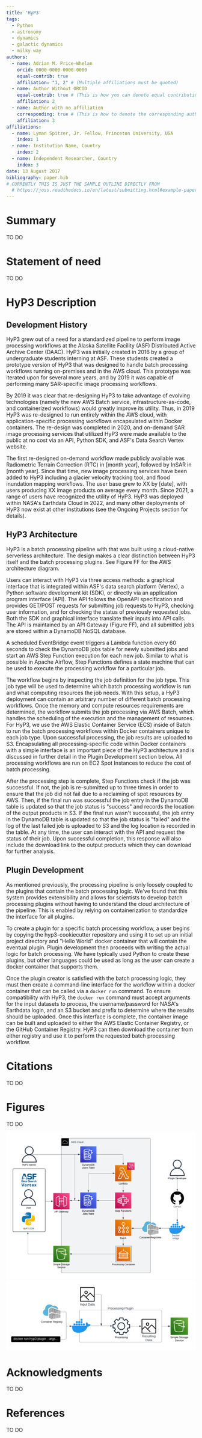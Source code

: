 ```yaml
---
title: 'HyP3'
tags:
  - Python
  - astronomy
  - dynamics
  - galactic dynamics
  - milky way
authors:
  - name: Adrian M. Price-Whelan
    orcid: 0000-0000-0000-0000
    equal-contrib: true
    affiliation: "1, 2" # (Multiple affiliations must be quoted)
  - name: Author Without ORCID
    equal-contrib: true # (This is how you can denote equal contributions between multiple authors)
    affiliation: 2
  - name: Author with no affiliation
    corresponding: true # (This is how to denote the corresponding author)
    affiliation: 3
affiliations:
  - name: Lyman Spitzer, Jr. Fellow, Princeton University, USA
    index: 1
  - name: Institution Name, Country
    index: 2
  - name: Independent Researcher, Country
    index: 3
date: 13 August 2017
bibliography: paper.bib
# CURRENTLY THIS IS JUST THE SAMPLE OUTLINE DIRECTLY FROM
  # https://joss.readthedocs.io/en/latest/submitting.html#example-paper-and-bibliography
---
```


# Summary

TO DO

# Statement of need

TO DO

# HyP3 Description

## Development History
HyP3 grew out of a need for a standardized pipeline to perform image processing workflows at the Alaska Satellite Facility (ASF) Distributed Active Archive Center (DAAC). HyP3 was initially created in 2016 by a group of undergraduate students interning at ASF. These students created a prototype version of HyP3 that was designed to handle batch processing workflows running on-premises and in the AWS cloud. This prototype was iterated upon for several more years, and by 2019 it was capable of performing many SAR-specific image processing workflows.

By 2019 it was clear that re-designing HyP3 to take advantage of evolving technologies (namely the new AWS Batch service, infrastructure-as-code, and containerized workflows) would greatly improve its utility. Thus, in 2019 HyP3 was re-designed to run entirely within the AWS cloud, with application-specific processing workflows encapsulated within Docker containers. The re-design was completed in 2020, and on-demand SAR image processing services that utilized HyP3 were made available to the public at no cost via an API, Python SDK, and ASF's Data Search Vertex website.

The first re-designed on-demand workflow made publicly available was Radiometric Terrain Correction (RTC) in [month year], followed by InSAR in [month year]. Since that time, new image processing services have been added to HyP3 including a glacier velocity tracking tool, and flood inundation mapping workflows. The user base grew to XX by [date], with users producing XX image products on average every month. Since 2021, a range of users have recognized the utility of HyP3. HyP3 was deployed within NASA's Earthdata Cloud in 2022, and many other deployments of HyP3 now exist at other institutions (see the Ongoing Projects section for details).

## HyP3 Architecture
HyP3 is a batch processing pipeline with that was built using a cloud-native serverless architecture. The design makes a clear distinction between HyP3 itself and the batch processing plugins. See Figure FF for the AWS architecture diagram.

Users can interact with HyP3 via three access methods: a graphical interface that is integrated within ASF's data search platform (Vertex), a Python software development kit (SDK), or directly via an application program interface (API). The API follows the OpenAPI specification and provides GET/POST requests for submitting job requests to HyP3, checking user information, and for checking the status of previously requested jobs. Both the SDK and graphical interface translate their inputs into API calls. The API is maintained by an API Gateway (Figure FF), and all submitted jobs are stored within a DynamoDB NoSQL database.

A scheduled EventBridge event triggers a Lambda function every 60 seconds to check the DynamoDB jobs table for newly submitted jobs and start an AWS Step Function execution for each new job. Similar to what is possible in Apache Airflow, Step Functions defines a state machine that can be used to execute the processing workflow for a particular job.

The workflow begins by inspecting the job definition for the job type. This job type will be used to determine which batch processing workflow is run and what computing resources the job needs. With this setup, a HyP3 deployment can contain an arbitrary number of different batch processing workflows. Once the memory and compute resources requirements are determined, the workflow submits the job processing via AWS Batch, which handles the scheduling of the execution and the management of resources. For HyP3, we use the AWS Elastic Container Service (ECS) inside of Batch to run the batch processing workflows within Docker containers unique to each job type. Upon successful processing, the job results are uploaded to S3. Encapsulating all processing-specific code within Docker containers with a simple interface is an important piece of the HyP3 architecture and is discussed in further detail in the Plugin Development section below. All processing workflows are run on EC2 Spot Instances to reduce the cost of batch processing.

After the processing step is complete, Step Functions check if the job was successful. If not, the job is re-submitted up to three times in order to ensure that the job did not fail due to a reclaiming of spot resources by AWS. Then, if the final run was successful the job entry in the DynamoDB table is updated so that the job status is "success" and records the location of the output products in S3. If the final run wasn't successful, the job entry in the DynamoDB table is updated so that the job status is "failed" and the log of the last failed job is uploaded to S3 and the log location is recorded in the table. At any time, the user can interact with the API and request the status of their job. Upon successful completion, this response will also include the download link to the output products which they can download for further analysis.

## Plugin Development
As mentioned previously, the processing pipeline is only loosely coupled to the plugins that contain the batch processing logic. We've found that this system provides extensibility and allows for scientists to develop batch processing plugins without having to understand the cloud architecture of the pipeline. This is enabled by relying on containerization to standardize the interface for all plugins.

To create a plugin for a specific batch processing workflow, a user begins by copying the hyp3-cookiecutter repository and using it to set up an initial project directory and "Hello World" docker container that will contain the eventual plugin. Plugin development then proceeds with writing the actual logic for batch processing. We have typically used Python to create these plugins, but other languages could be used as long as the user can create a docker container that supports them.

Once the plugin creator is satisfied with the batch processing logic, they must then create a command-line interface for the workflow within a docker container that can be called via a `docker run` command. To ensure compatibility with HyP3, the `docker run` command must accept arguments for the input datasets to process, the username/password for NASA's Earthdata login, and an S3 bucket and prefix to determine where the results should be uploaded. Once this interface is complete, the container image can be built and uploaded to either the AWS Elastic Container Registry, or the GitHub Container Registry. HyP3 can then download the container from either registry and use it to perform the requested batch processing workflow.


# Citations

TO DO 

# Figures

TO DO

![HyP3 Architecture](figures/hyp3_architecture.png)
![HyP3 Plugin](figures/plugin_diagram.png)

# Acknowledgments

TO DO 

# References

TO DO
